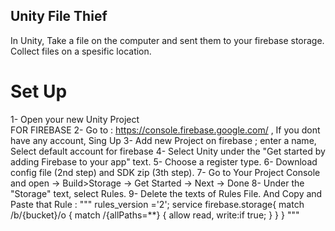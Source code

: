 ## Unity File Thief
In Unity, Take a file on the computer and sent them to your firebase storage. Collect files on a spesific location.

# Set Up
1- Open your new Unity Project                                                                                                                                     
FOR FIREBASE
2- Go to : https://console.firebase.google.com/ , If you dont have any account, Sing Up
3- Add new Project on firebase ; enter a name, Select default account for firebase
4- Select Unity under the "Get started by adding Firebase to your app" text.
5- Choose a register type.
6- Download config file (2nd step) and SDK zip (3th step).
7- Go to Your Project Console and open -> Build>Storage -> Get Started -> Next -> Done
8- Under the "Storage" text, select Rules.
9- Delete the texts of Rules File. And Copy and Paste that Rule :
"""
rules_version ='2';
service firebase.storage{
  match /b/{bucket}/o {
    match /{allPaths=**} {
      allow read, write:if true;
    }
  }
}
"""
